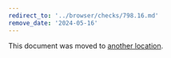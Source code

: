 ```yaml
---
redirect_to: '../browser/checks/798.16.md'
remove_date: '2024-05-16'
---
```


This document was moved to [another location](../browser/checks/798.16.md).

<!-- This redirect file can be deleted after 2024-05-16. -->
<!-- Redirects that point to other docs in the same project expire in three months. -->
<!-- Redirects that point to docs in a different project or site (for example, link is not relative and starts with `https:`) expire in one year. -->
<!-- Before deletion, see: https://docs.gitlab.com/ee/development/documentation/redirects.html -->
